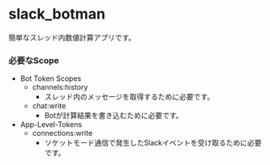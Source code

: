 # slack_botman

簡単なスレッド内数値計算アプリです。

### 必要なScope
- Bot Token Scopes
    - channels:history
        - スレッド内のメッセージを取得するために必要です。
    - chat:write
        - Botが計算結果を書き込むために必要です。
- App-Level-Tokens
    - connections:write
        - ソケットモード通信で発生したSlackイベントを受け取るために必要です。